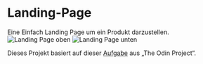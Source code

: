 # Landing-Page
Eine Einfach Landing Page um ein Produkt darzustellen.
![Landing Page oben](https://github.com/Herbert-Haase/Landing-Page/assets/96022576/5a18217a-06a6-42cf-8874-1ca633eb033c)
![Landing Page unten](https://github.com/Herbert-Haase/Landing-Page/assets/96022576/94985c5c-d1ba-4afa-8360-ceacfcc01196)

Dieses Projekt basiert auf dieser [Aufgabe](https://www.theodinproject.com/lessons/foundations-landing-page) aus „The Odin Project“.
